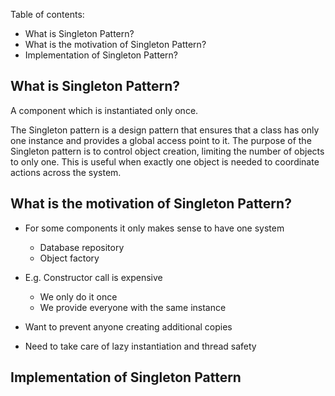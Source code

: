 Table of contents:
- What is Singleton Pattern?
- What is the motivation of Singleton Pattern?
- Implementation of Singleton Pattern?

## What is Singleton Pattern?

A component which is instantiated only once.

The Singleton pattern is a design pattern that ensures that a class has only one instance and provides a global access point to it. The purpose of the Singleton pattern is to control object creation, limiting the number of objects to only one. This is useful when exactly one object is needed to coordinate actions across the system.

## What is the motivation of Singleton Pattern?

- For some components it only makes sense to have one system

    - Database repository
    - Object factory
- E.g. Constructor call is expensive
    - We only do it once
    - We provide everyone with the same instance
- Want to prevent anyone creating additional copies
- Need to take care of lazy instantiation and thread safety

## Implementation of Singleton Pattern